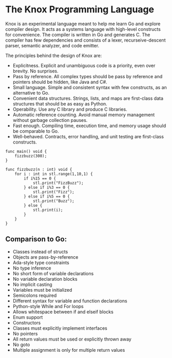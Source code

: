 # The Knox Programming Language

Knox is an experimental language meant to help me learn Go and explore compiler design. It acts as a systems language with high-level constructs for convenience. The compiler is written in Go and generates C. The compiler has few dependencies and consists of a lexer, recurseive-descent parser, semantic analyzer, and code emitter.

The principles behind the design of Knox are:
 - Explicitness. Explicit and unambiguous code is a priority, even over brevity. No surprises.  
 - Pass by reference. All complex types should be pass by reference and pointers should be hidden, like Java and C#.
 - Small language. Simple and consistent syntax with few constructs, as an alternative to Go.
 - Convenient data structures. Strings, lists, and maps are first-class data structures that should be as easy as Python.
 - Operability. Use any C library and produce C libraries.
 - Automatic reference counting. Avoid manual memory management without garbage collection pauses.
 - Fast enough. Compiling time, execution time, and memory usage should be comparable to Go.  
 - Well-behaved. Contracts, error handling, and unit testing are first-class constructs.

```
func main() void {
    fizzbuzz(300);
}

func fizzbuzz(n : int) void {
    for i : int in stl.range(1,10,1) {
        if i%15 == 0 {
            stl.print("FizzBuzz");
        } else if i%3 == 0 {
            stl.print("Fizz");
        } else if i%5 == 0 {
            stl.print("Buzz");
        } else {
            stl.print(i);
        }
    }
}
```

## Comparison to Go:
 - Classes instead of structs
 - Objects are pass-by-reference
 - Ada-style type constraints
 - No type inference
 - No short form of variable declarations
 - No variable declaration blocks
 - No implicit casting
 - Variables must be initialized
 - Semicolons required
 - Different syntax for variable and function declarations
 - Python-style While and For loops
 - Allows whitespace between if and elseif blocks
 - Enum support
 - Constructors
 - Classes must explicitly implement interfaces
 - No pointers
 - All return values must be used or explicitly thrown away
 - No goto
 - Multiple assignment is only for multiple return values
 


